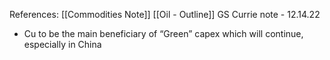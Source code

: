 References: [[Commodities Note]]
[[Oil - Outline]]
GS Currie note - 12.14.22

-   Cu to be the main beneficiary of “Green” capex which will continue, especially in China